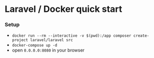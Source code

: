 # Laravel / Docker quick start

### Setup
* `docker run --rm --interactive -v $(pwd):/app composer create-project laravel/laravel src`
* `docker-compose up -d`
* open `0.0.0.0:8080` in your browser